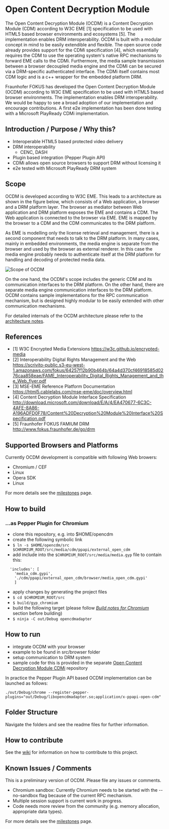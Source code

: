 # Open Content Decryption Module

The Open Content Decryption Module (OCDM) is a Content Decryption Module (CDM) according to W3C EME [1] specification to be used with HTML5 based browser environments and ecosystems [5]. The implementation enables DRM interoperability.
OCDM is built with a modular concept in mind to be easily extendible and flexible. The open source code already provides support for the CDMi specification [4], which essentially requires the CDM to use the operating system's native RPC mechanisms to forward EME calls to the CDMi.
Furthermore, the media sample transmission between a browser decoupled media engine and the CDMi can be secured via a DRM-specific authenticated interface. The CDMi itself contains most CDM logic and is a c++ wrapper for the embedded platform DRM.

Fraunhofer FOKUS has developed the Open Content Decryption Module (OCDM) according to W3C EME specification to be used with HTML5 based browser environments. The implementation enables DRM interoperability. We would be happy to see a broad adoption of our implementation and encourage contributions. A first e2e implementation has been done testing with a Microsoft PlayReady CDMi implementation.

## Introduction / Purpose / Why this?

* Interoperable HTML5 based protected video delivery
* DRM interoperability
  * CENC, DASH
* Plugin based integration (Pepper Plugin API)
* CDMi allows open source browsers to support DRM without licensing it
* e2e tested with Microsoft PlayReady DRM system

## Scope

OCDM is developed according to W3C EME. This leads to a architecture as shown in the figure below, which consists of a Web application, a browser and a DRM platform layer. The browser as mediator between Web application and DRM platform exposes the EME and contains a CDM. The Web application is connected to the browser via EME. EME is mapped by the browser to a CDM and the CDM communicates to the DRM platform.

As EME is modelling only the license retrieval and management, there is a second component that needs to talk to the DRM platform. In many cases, mainly in embedded environments, the media engine is separate from the browser and used by the browser as external renderer. In this case the media engine probably needs to authenticate itself at the DRM platform for handling and decoding of protected media data.

![Scope of OCDM](https://raw.githubusercontent.com/fraunhoferfokus/open-content-decryption-module/master/docs/img/ocdm_scope.png "Scope of OCDM")

On the one hand, the OCDM's scope includes the generic CDM and its communication interfaces to the DRM platform. On the other hand, there are separate media engine communication interfaces to the DRM platform. OCDM contains sample implementations for the RPC communication mechanism, but is designed highly modular to be easily extended with other communication mechanisms.

For detailed internals of the OCDM architecture please refer to the [architecture notes](./docs/architecture_notes_ocdm.md).

## References

* [1] W3C Encrypted Media Extensions https://w3c.github.io/encrypted-media
* [2] Interoperability Digital Rights Management and the Web https://scrivito-public.s3-eu-west-1.amazonaws.com/fokus/64257f12b90b464b/64a4d370cf46918585d0276caa858eae/FAME_Interoperability_Digital_Rights_Management_and_the_Web_flyer.pdf
* [3] MSE-EME Reference Platform Documentation https://html5.cablelabs.com/mse-eme/doc/overview.html
* [4] Content Decryption Module Interface Specification http://download.microsoft.com/download/E/A/4/EA470677-6C3C-4AFE-8A86-A196ADFD0F78/Content%20Decryption%20Module%20Interface%20Specification.pdf
* [5] Fraunhofer FOKUS FAMIUM DRM http://www.fokus.fraunhofer.de/go/drm

## Supported Browsers and Platforms

Currently OCDM development is compatible with following Web browers:

* Chromium / CEF
 *  Linux
* Opera SDK
 *  Linux

For more details see the [milestones](https://github.com/fraunhoferfokus/open-content-decryption-module/milestones) page.

## How to build

### ...as Pepper Plugin for Chromium
* clone this repository, e.g. into $HOME/opencdm
* create the following symbolic link
 * ```$ ln -s $HOME/opencdm/src $CHROMIUM_ROOT/src/media/cdm/ppapi/external_open_cdm```
* add include into the ```$CHROMIUM_ROOT/src/media/media.gyp``` file to contain this:
```
  'includes': [
    'media_cdm.gypi',
    './cdm/ppapi/external_open_cdm/browser/media_open_cdm.gypi'
    ]
```
* apply changes by generating the project files
 * ```$ cd $CHROMIUM_ROOT/src```
 * ```$ build/gyp_chromium```
* build the following target (please follow *[Build notes for Chromium](docs/build_notes_chromium.md)* section before building)
 * ```$ ninja -C out/Debug opencdmadapter```

## How to run
* integrate OCDM with your browser
 * example to be found in src/browser folder
* setup communication to DRM system
 * sample code for this is provided in the separate [Open Content Decryption Module CDMi](https://github.com/fraunhoferfokus/open-content-decryption-module-cdmi) repository

In practice the Pepper Plugin API based OCDM implementation can be launched as follows:

```
./out/Debug/chrome --register-pepper-plugins="out/Debug/libopencdmadapter.so;application/x-ppapi-open-cdm"
```

## Folder Structure

Navigate the folders and see the readme files for further information.

## How to contribute

See the [wiki](https://github.com/fraunhoferfokus/open-content-decryption-module/wiki) for information on how to contribute to this project.

## Known Issues / Comments

This is a preliminary version of OCDM. Please file any issues or comments.

* Chromium sandbox: Currently Chromium needs to be started with the --no-sandbox flag because of the current RPC mechanism.
* Multiple session support is current work in progress.
* Code needs more review from the community (e.g. memory allocation, appropriate data types).

For more details see the [milestones](https://github.com/fraunhoferfokus/open-content-decryption-module/milestones) page.
